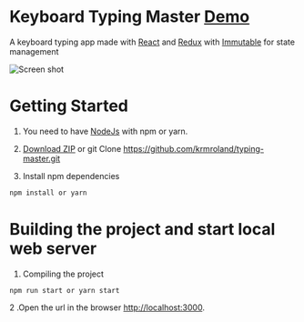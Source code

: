 # Keyboard Typing Master [Demo](https://krmroland.github.io/typing-master/)

A keyboard typing app made with [React](https://reactjs.org/) and [Redux](https://redux.js.org/) with [Immutable](https://facebook.github.io/immutable-js/) for state management

![Screen shot](typing-master.png)

# Getting Started

1.  You need to have [NodeJs](https://nodejs.org/en/) with npm or yarn.
2.  [Download ZIP](https://github.com/krmroland/typing-master.git) or git Clone https://github.com/krmroland/typing-master.git

3.  Install npm dependencies

```sh
npm install or yarn
```

# Building the project and start local web server

1.  Compiling the project

```
npm run start or yarn start
```

2 .Open the url in the browser [http://localhost:3000](http://localhost:3000).
